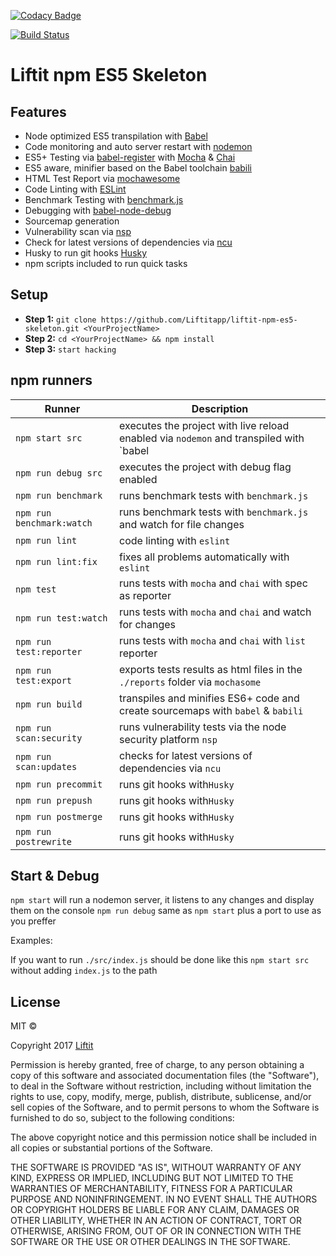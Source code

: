 [![Codacy Badge](https://api.codacy.com/project/badge/Grade/f881e79421544fff94ff913412bc28ed)](https://www.codacy.com/app/Liftit/liftit-npm-es5-skeleton?utm_source=github.com&amp;utm_medium=referral&amp;utm_content=Liftitapp/liftit-npm-es5-skeleton&amp;utm_campaign=Badge_Grade)

[![Build Status](https://semaphoreci.com/api/v1/liftit/liftit-npm-es5-skeleton/branches/master/shields_badge.svg)](https://semaphoreci.com/liftit/liftit-npm-es5-skeleton)

# Liftit npm ES5 Skeleton

## Features

- Node optimized ES5 transpilation with [Babel](https://github.com/babel/babel)
- Code monitoring and auto server restart with [nodemon](https://github.com/remy/nodemon)
- ES5+ Testing via [babel-register](https://github.com/babel/babel/tree/master/packages/babel-register) with [Mocha](https://github.com/mochajs/mocha) & [Chai](https://github.com/chaijs/chai)
- ES5 aware, minifier based on the Babel toolchain [babili](https://github.com/babel/babili)
- HTML Test Report via [mochawesome](https://github.com/adamgruber/mochawesome)
- Code Linting with [ESLint](https://github.com/eslint/eslint)
- Benchmark Testing with [benchmark.js](https://github.com/bestiejs/benchmark.js)
- Debugging with [babel-node-debug](https://github.com/crabdude/babel-node-debug)
- Sourcemap generation
- Vulnerability scan via [nsp](https://github.com/nodesecurity/nsp)
- Check for latest versions of dependencies via [ncu](https://github.com/tjunnone/npm-check-updates)
- Husky to run git hooks [Husky](https://github.com/typicode/husky)
- npm scripts included to run quick tasks

## Setup

- **Step 1:** `git clone https://github.com/Liftitapp/liftit-npm-es5-skeleton.git <YourProjectName>`
- **Step 2:** `cd <YourProjectName> && npm install`
- **Step 3:** `start hacking`

## npm runners

| Runner | Description |
| --- | --- |
| `npm start src` | executes the project with live reload enabled via `nodemon` and transpiled with `babel|node`
| `npm run debug src` | executes the project with debug flag enabled
| `npm run benchmark` | runs benchmark tests with `benchmark.js`
| `npm run benchmark:watch` | runs benchmark tests with `benchmark.js` and watch for file changes
| `npm run lint` | code linting with `eslint`
| `npm run lint:fix` | fixes all problems automatically with `eslint`
| `npm test` | runs tests with `mocha` and `chai` with spec as reporter
| `npm run test:watch` | runs tests with `mocha` and `chai` and watch for changes
| `npm run test:reporter` | runs tests with `mocha` and `chai` with `list` reporter
| `npm run test:export` | exports tests results as html files in the `./reports` folder via `mochasome`
| `npm run build` | transpiles and minifies ES6+ code and create sourcemaps with `babel` & `babili`
| `npm run scan:security` | runs vulnerability tests via the node security platform `nsp`
| `npm run scan:updates` | checks for latest versions of dependencies via `ncu`
| `npm run precommit` | runs git hooks with`Husky`
| `npm run prepush` | runs git hooks with`Husky`
| `npm run postmerge` | runs git hooks with`Husky`
| `npm run postrewrite` | runs git hooks with`Husky`

## Start & Debug

`npm start` will run a nodemon server, it listens to any changes and display them on the console
`npm run debug` same as `npm start` plus a port to use as you preffer

Examples:

If you want to run `./src/index.js` should be done like this `npm start src` without adding `index.js` to the path

## License

MIT ©

Copyright 2017 [Liftit](https://liftit.co)

Permission is hereby granted, free of charge, to any person obtaining a copy of this software and associated documentation files (the "Software"), to deal in the Software without restriction, including without limitation the rights to use, copy, modify, merge, publish, distribute, sublicense, and/or sell copies of the Software, and to permit persons to whom the Software is furnished to do so, subject to the following conditions:

The above copyright notice and this permission notice shall be included in all copies or substantial portions of the Software.

THE SOFTWARE IS PROVIDED "AS IS", WITHOUT WARRANTY OF ANY KIND, EXPRESS OR IMPLIED, INCLUDING BUT NOT LIMITED TO THE WARRANTIES OF MERCHANTABILITY, FITNESS FOR A PARTICULAR PURPOSE AND NONINFRINGEMENT. IN NO EVENT SHALL THE AUTHORS OR COPYRIGHT HOLDERS BE LIABLE FOR ANY CLAIM, DAMAGES OR OTHER LIABILITY, WHETHER IN AN ACTION OF CONTRACT, TORT OR OTHERWISE, ARISING FROM, OUT OF OR IN CONNECTION WITH THE SOFTWARE OR THE USE OR OTHER DEALINGS IN THE SOFTWARE.